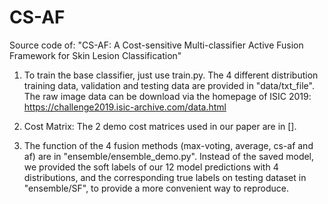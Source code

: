 # CS-AF
Source code of: "CS-AF: A Cost-sensitive Multi-classifier Active Fusion Framework for Skin Lesion Classification"

1. To train the base classifier, just use train.py. 
   The 4 different distribution training data, validation and testing data are provided in "data/txt_file".
   The raw image data can be download via the homepage of ISIC 2019:
   https://challenge2019.isic-archive.com/data.html

2. Cost Matrix:
   The 2 demo cost matrices used in our paper are in [].
   
2. The function of the 4 fusion methods (max-voting, average, cs-af and af) are in "ensemble/ensemble_demo.py". 
   Instead of the saved model, we provided the soft labels of our 12 model predictions with 4 distributions, and the corresponding true labels on testing dataset in "ensemble/SF", to provide a more convenient way to reproduce.
   

